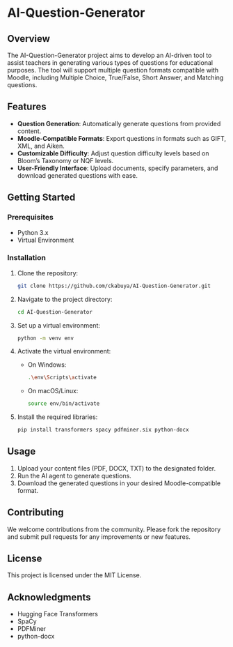 # AI-Question-Generator

## Overview

The AI-Question-Generator project aims to develop an AI-driven tool to assist teachers in generating various types of questions for educational purposes. The tool will support multiple question formats compatible with Moodle, including Multiple Choice, True/False, Short Answer, and Matching questions.

## Features

- **Question Generation**: Automatically generate questions from provided content.
- **Moodle-Compatible Formats**: Export questions in formats such as GIFT, XML, and Aiken.
- **Customizable Difficulty**: Adjust question difficulty levels based on Bloom’s Taxonomy or NQF levels.
- **User-Friendly Interface**: Upload documents, specify parameters, and download generated questions with ease.

## Getting Started

### Prerequisites

- Python 3.x
- Virtual Environment

### Installation

1. Clone the repository:
   ```bash
   git clone https://github.com/ckabuya/AI-Question-Generator.git
   ```

2. Navigate to the project directory:
   ```bash
   cd AI-Question-Generator
   ```

3. Set up a virtual environment:
   ```bash
   python -m venv env
   ```

4. Activate the virtual environment:
   - On Windows:
     ```bash
     .\env\Scripts\activate
     ```
   - On macOS/Linux:
     ```bash
     source env/bin/activate
     ```

5. Install the required libraries:
   ```bash
   pip install transformers spacy pdfminer.six python-docx
   ```

## Usage

1. Upload your content files (PDF, DOCX, TXT) to the designated folder.
2. Run the AI agent to generate questions.
3. Download the generated questions in your desired Moodle-compatible format.

## Contributing

We welcome contributions from the community. Please fork the repository and submit pull requests for any improvements or new features.

## License

This project is licensed under the MIT License.

## Acknowledgments

- Hugging Face Transformers
- SpaCy
- PDFMiner
- python-docx

